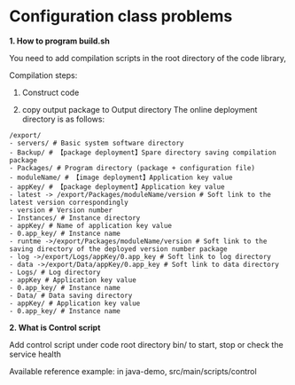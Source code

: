 # Configuration class problems

**1. How to program build.sh**

You need to add compilation scripts in the root directory of the code library, 

Compilation steps: 

1) Construct code 

2) copy output package to Output directory 
The online deployment directory is as follows:
```
/export/ 
- servers/ # Basic system software directory 
- Backup/ # 【package deployment】Spare directory saving compilation package 
- Packages/ # Program directory (package + configuration file) 
- moduleName/ # 【image deployment】Application key value 
- appKey/ # 【package deployment】Application key value 
- latest -> /export/Packages/moduleName/version # Soft link to the latest version correspondingly 
- version # Version number 
- Instances/ # Instance directory 
- appKey/ # Name of application key value 
- 0.app_key/ # Instance name 
- runtme ->/export/Packages/moduleName/version # Soft link to the saving directory of the deployed version number package 
- log ->/export/Logs/appKey/0.app_key # Soft link to log directory 
- data ->/export/Data/appKey/0.app_key # Soft link to data directory 
- Logs/ # Log directory 
- appKey # Application key value 
- 0.app_key/ # Instance name 
- Data/ # Data saving directory 
- appKey/ # Application key value 
- 0.app_key/ # Instance name
```


**2. What is Control script**

Add control script under code root directory bin/ to start, stop or check the service health 

Available reference example: in java-demo, src/main/scripts/control
